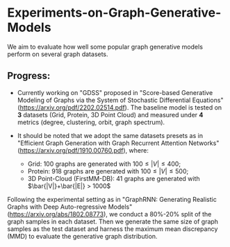# Experiments-on-Graph-Generative-Models
We aim to evaluate how well some popular graph generative models perform on several graph datasets.

## Progress:
- Currently working on "GDSS" proposed in "Score-based Generative Modeling of Graphs via the System of Stochastic Differential Equations" (https://arxiv.org/pdf/2202.02514.pdf). The baseline model is tested on **3** datasets (Grid, Protein, 3D Point Cloud) and measured under **4** metrics (degree, clustering, orbit, graph spectrum).

- It should be noted that we adopt the same datasets presets as in "Efficient Graph Generation with Graph Recurrent Attention Networks" (https://arxiv.org/pdf/1910.00760.pdf), where:
  - Grid: 100 graphs are generated with $100\leq |V| \leq 400$;
  - Protein: 918 graphs are generated with $100\leq |V| \leq 500$;
  - 3D Point-Cloud (FirstMM-DB): 41 graphs are generated with $\bar{|V|}+\bar{|E|} > 1000$

Following the experimental setting as in "GraphRNN: Generating Realistic Graphs with Deep Auto-regressive Models" (https://arxiv.org/abs/1802.08773), we conduct a 80\%-20\% split of the graph samples in each dataset. Then we generate the same size of graph samples as the test dataset and harness the maximum mean discrepancy (MMD) to evaluate the generative graph distribution.
